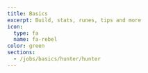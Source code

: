 ```yaml
---
title: Basics
excerpt: Build, stats, runes, tips and more
icon:
  type: fa
  name: fa-rebel
color: green
sections:
  - /jobs/basics/hunter/hunter
---
```

